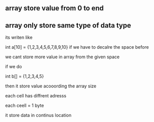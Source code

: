 ## array store value from 0 to end

## array only store same type of data type 

its writen like 

int a[10] = {1,2,3,4,5,6,7,8,9,10} 
if we have to decalre the space before 

we cant store more value in array from the given space

if we do 

int b[] = {1,2,3,4,5}

then it store value acooording the array size

each cell has diffrent adresss

each ceell = 1 byte

it store data in continus location